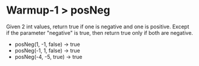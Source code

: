 # Warmup-1 > posNeg

Given 2 int values, return true if one is negative and one is positive. Except if the parameter "negative" is true, then return true only if both are negative.

- posNeg(1, -1, false) → true
- posNeg(-1, 1, false) → true
- posNeg(-4, -5, true) → true